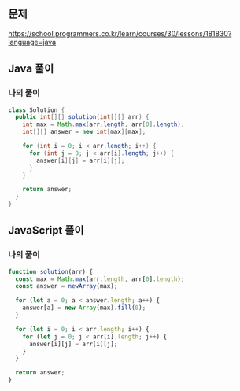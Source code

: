 ## 문제
https://school.programmers.co.kr/learn/courses/30/lessons/181830?language=java

## Java 풀이
### 나의 풀이
```java
class Solution {
  public int[][] solution(int[][] arr) {
    int max = Math.max(arr.length, arr[0].length);
    int[][] answer = new int[max][max];

    for (int i = 0; i < arr.length; i++) {
      for (int j = 0; j < arr[i].length; j++) {
        answer[i][j] = arr[i][j];
      }
    }

    return answer;
  }
}
```

## JavaScript 풀이
### 나의 풀이
```javascript
function solution(arr) {
  const max = Math.max(arr.length, arr[0].length);
  const answer = newArray(max);

  for (let a = 0; a < answer.length; a++) {
    answer[a] = new Array(max).fill(0);
  }

  for (let i = 0; i < arr.length; i++) {
    for (let j = 0; j < arr[i].length; j++) {
      answer[i][j] = arr[i][j];
    }
  }

  return answer;
}
```
